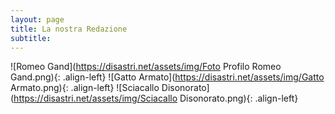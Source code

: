 ```yaml
---
layout: page
title: La nostra Redazione
subtitle: 
---
```

![Romeo Gand](https://disastri.net/assets/img/Foto Profilo Romeo Gand.png){: .align-left}
![Gatto Armato](https://disastri.net/assets/img/Gatto Armato.png){: .align-left}
![Sciacallo Disonorato](https://disastri.net/assets/img/Sciacallo Disonorato.png){: .align-left}
